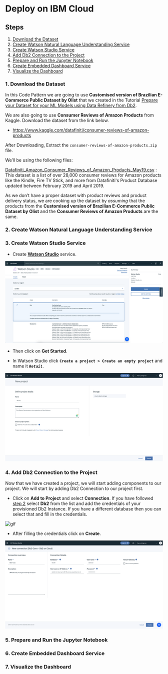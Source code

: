 # Deploy on IBM Cloud

## Steps

1. [Download the Dataset](#1-download-the-dataset)
2. [Create Watson Natural Language Understanding Service](#2-create-a-watson-natural-language-understanding-service)
3. [Create Watson Studio Service](#3-create-watson-studio-service)
4. [Add Db2 Connection to the Project](#4-add-db2-connection-to-the-project)
5. [Prepare and Run the Jupyter Notebook](#5-prepare-and-run-the-jupyter-notebook)
6. [Create Embedded Dashboard Service](#6-create-ibm-streaming-analytics-service)
7. [Visualize the Dashboard](#7-visualize-the-dashboard)

### 1. Download the Dataset
In this Code Pattern we are going to use **Customised version of Brazilian E-Commerce Public Dataset by Olist** that we created in the Tutorial [Prepare your Dataset for your ML Models using Data Refinery from Db2](https://github.com/IBM/prepare-your-dataset-using-data-refinery-from-db2-cp4d).

We are also going to use **Consumer Reviews of Amazon Products** from Kaggle. Download the dataset from the link below.

- https://www.kaggle.com/datafiniti/consumer-reviews-of-amazon-products

After Downloading, Extract the `consumer-reviews-of-amazon-products.zip` file.

We’ll be using the following files:

[Datafiniti_Amazon_Consumer_Reviews_of_Amazon_Products_May19.csv]() : This dataset is a list of over 28,000 consumer reviews for Amazon products like the Kindle, Fire TV Stick, and more from Datafiniti's Product Database updated between February 2019 and April 2019.

As we don’t have a proper dataset with product reviews and product delivery status, we are cooking up the dataset by _assuming_ 
that the products from the **Customised version of Brazilian E-Commerce Public Dataset by Olist** and the **Consumer Reviews of Amazon Products** are the same.

### 2. Create Watson Natural Language Understanding Service


### 3. Create Watson Studio Service

* Create [**Watson Studio**](https://cloud.ibm.com/catalog/services/watson-studio) service.

![createwatsonstudio](/doc/source/images/createwatsonstudio.png)

* Then click on **Get Started**.

* In Watson Studio click **`Create a project > Create an empty project`** and name it **_`Retail`_**.

![watsonstudioproject](/doc/source/images/watsonstudioproject.png)

### 4. Add Db2 Connection to the Project

Now that we have created a project, we will start adding components to our project. We will start by adding Db2 Connection to our project first.

* Click on **Add to Project** and select **Connection**. If you have followed [step 2](#2-load-the-data-into-tables-in-db2) select **Db2** from the list and add the credentials of your provisioned Db2 Instance. If you have a different database then you can select that and fill in the credentials.

![gif](doc/source/images/create_connection2.gif)

* After filling the credentials click on **Create**.

![connection](doc/source/images/connImage2.png)

### 5. Prepare and Run the Jupyter Notebook


### 6. Create Embedded Dashboard Service
### 7. Visualize the Dashboard

